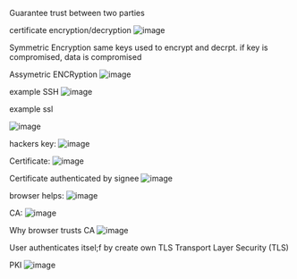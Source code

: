 Guarantee trust between two parties

certificate encryption/decryption
![image](https://user-images.githubusercontent.com/17488415/123394318-a42e5580-d5bc-11eb-995f-1770c1fadcde.png)

Symmetric Encryption
same keys used to encrypt and decrpt. if key is compromised, data is compromised

Assymetric ENCRyption
![image](https://user-images.githubusercontent.com/17488415/123394641-f96a6700-d5bc-11eb-9dac-d690117da666.png)

example SSH
![image](https://user-images.githubusercontent.com/17488415/123394800-274fab80-d5bd-11eb-8429-e9b5f5a8de5f.png)

example ssl

![image](https://user-images.githubusercontent.com/17488415/123397102-af36b500-d5bf-11eb-863b-74ad268baca7.png)

hackers key:
![image](https://user-images.githubusercontent.com/17488415/123397448-0dfc2e80-d5c0-11eb-8a37-5469f46cd039.png)

Certificate:
![image](https://user-images.githubusercontent.com/17488415/123397399-00df3f80-d5c0-11eb-8b11-306665055772.png)

Certificate authenticated by signee
![image](https://user-images.githubusercontent.com/17488415/123397515-1f453b00-d5c0-11eb-98cf-8ab1618ff40d.png)

browser helps:
![image](https://user-images.githubusercontent.com/17488415/123397575-32f0a180-d5c0-11eb-9c66-042da14437dd.png)

CA:
![image](https://user-images.githubusercontent.com/17488415/123397746-64696d00-d5c0-11eb-8929-f9a75b37f93e.png)

Why browser trusts CA
![image](https://user-images.githubusercontent.com/17488415/123397940-a09ccd80-d5c0-11eb-9818-c5704ee7049b.png)

User authenticates itsel;f by create own TLS Transport Layer Security (TLS)

PKI
![image](https://user-images.githubusercontent.com/17488415/123398316-fd988380-d5c0-11eb-8cc8-fc1e3b1f2e56.png)
